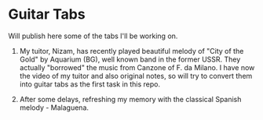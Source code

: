 # Guitar Tabs

Will publish here some of the tabs I'll be working on.

1. My tuitor, Nizam, has recently played beautiful melody of "City of the Gold" by Aquarium (BG), well known band in the former USSR. They actually "borrowed" the music from Canzone of F. da Milano. I have now the video of my tuitor and also original notes, so will try to convert them into guitar tabs as the first task in this repo.

2. After some delays, refreshing my memory with the classical Spanish melody - Malaguena.
